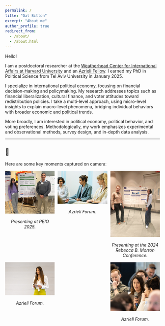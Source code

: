 ```yaml
---
permalink: /
title: "Gal Bitton"
excerpt: "About me"
author_profile: true
redirect_from: 
  - /about/
  - /about.html
---
```


Hello!

I am a postdoctoral researcher at the [Weatherhead Center for International Affairs at Harvard University](https://www.wcfia.harvard.edu) and an [Azrieli Fellow](https://azrielifoundation.org/fellows/directory/). I earned my PhD in Political Science from Tel Aviv University in January 2025.

I specialize in international political economy, focusing on financial decision-making and policymaking. My research addresses topics such as financial liberalization, cultural finance, and voter attitudes toward redistribution policies. I take a multi-level approach, using micro-level insights to explain macro-level phenomena, bridging individual behaviors with broader economic and political trends.

More broadly, I am interested in political economy, political behavior, and voting preferences. Methodologically, my work emphasizes experimental and observational methods, survey design, and in-depth data analysis.

---

## 📸 

<p>Here are some key moments captured on camera:</p>

<div style="display: flex; justify-content: space-between; flex-wrap: wrap;">
    <div style="text-align: center; width: 32%;">
        <img src="/images/PEIO2025.JPG" alt="Presenting at PEIO 2025" width="100%">
        <p><em>Presenting at PEIO 2025.</em></p>
    </div>
    <div style="text-align: center; width: 32%;">
        <img src="/images/photo1.jpg" alt="Azrieli Forum" width="100%">
        <p><em>Azrieli Forum.</em></p>
    </div>
    <!-- Updated here: changed the caption from "Azrieli Forum." to match the alt text -->
    <div style="text-align: center; width: 32%;">
        <img src="/images/NYU2024.jpg" alt="Presenting at the 2024 Rebecca B. Morton Conference" width="100%">
        <p><em>Presenting at the 2024 Rebecca B. Morton Conference.</em></p>
    </div>
    <div style="text-align: center; width: 32%;">
        <img src="/images/photo2.jpg" alt="Azrieli Forumy" width="100%">
        <p><em>Azrieli Forum.</em></p>
    </div>
    <div style="text-align: center; width: 32%;">
        <img src="/images/photo3.jpg" alt="Azrieli Forum" width="100%">
        <p><em>Azrieli Forum.</em></p>
    </div>
</div>


